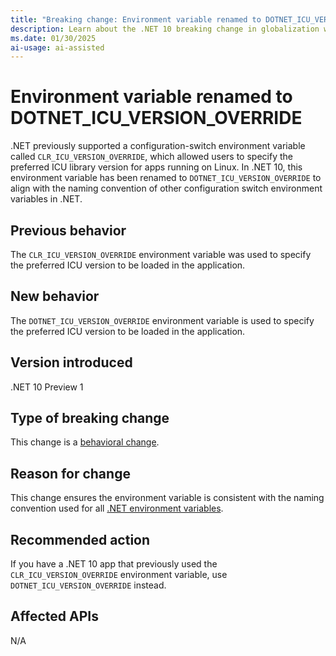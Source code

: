 ```yaml
---
title: "Breaking change: Environment variable renamed to DOTNET_ICU_VERSION_OVERRIDE"
description: Learn about the .NET 10 breaking change in globalization where the environment variable CLR_ICU_VERSION_OVERRIDE was renamed to DOTNET_ICU_VERSION_OVERRIDE.
ms.date: 01/30/2025
ai-usage: ai-assisted
---
```


# Environment variable renamed to DOTNET_ICU_VERSION_OVERRIDE

.NET previously supported a configuration-switch environment variable called `CLR_ICU_VERSION_OVERRIDE`, which allowed users to specify the preferred ICU library version for apps running on Linux. In .NET 10, this environment variable has been renamed to `DOTNET_ICU_VERSION_OVERRIDE` to align with the naming convention of other configuration switch environment variables in .NET.

## Previous behavior

The `CLR_ICU_VERSION_OVERRIDE` environment variable was used to specify the preferred ICU version to be loaded in the application.

## New behavior

The `DOTNET_ICU_VERSION_OVERRIDE` environment variable is used to specify the preferred ICU version to be loaded in the application.

## Version introduced

.NET 10 Preview 1

## Type of breaking change

This change is a [behavioral change](../../categories.md#behavioral-change).

## Reason for change

This change ensures the environment variable is consistent with the naming convention used for all [.NET environment variables](../../../tools/dotnet-environment-variables.md).

## Recommended action

If you have a .NET 10 app that previously used the `CLR_ICU_VERSION_OVERRIDE` environment variable, use `DOTNET_ICU_VERSION_OVERRIDE` instead.

## Affected APIs

N/A
